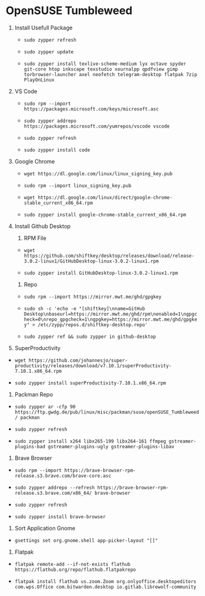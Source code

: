 # OpenSUSE Tumbleweed

1. Install Usefull Package

   - `sudo zypper refresh`

   - `sudo zypper update`

   - `sudo zypper install texlive-scheme-medium lyx octave spyder git-core htop inkscape texstudio xournalpp qpdfview gimp torbrowser-launcher axel neofetch telegram-desktop flatpak 7zip PlayOnLinux`

1. VS Code

   - `sudo rpm --import https://packages.microsoft.com/keys/microsoft.asc`

   - `sudo zypper addrepo https://packages.microsoft.com/yumrepos/vscode vscode`

   - `sudo zypper refresh`

   - `sudo zypper install code`

1. Google Chrome

   - `wget https://dl.google.com/linux/linux_signing_key.pub`

   - `sudo rpm --import linux_signing_key.pub`

   - `wget https://dl.google.com/linux/direct/google-chrome-stable_current_x86_64.rpm`

   - `sudo zypper install google-chrome-stable_current_x86_64.rpm`

1. Install Github Desktop
   
   1. RPM File
   
   - `wget https://github.com/shiftkey/desktop/releases/download/release-3.0.2-linux1/GitHubDesktop-linux-3.0.2-linux1.rpm`

   - `sudo zypper install GitHubDesktop-linux-3.0.2-linux1.rpm`

   1. Repo
  
   - `sudo rpm --import https://mirror.mwt.me/ghd/gpgkey`
		
   - `sudo sh -c 'echo -e "[shiftkey]\nname=GitHub Desktop\nbaseurl=https://mirror.mwt.me/ghd/rpm\nenabled=1\ngpgcheck=0\nrepo_gpgcheck=1\ngpgkey=https://mirror.mwt.me/ghd/gpgkey" > /etc/zypp/repos.d/shiftkey-desktop.repo'`
		
   - `sudo zypper ref && sudo zypper in github-desktop`

1. SuperProductivity

  - `wget https://github.com/johannesjo/super-productivity/releases/download/v7.10.1/superProductivity-7.10.1.x86_64.rpm`

  - `sudo zypper install superProductivity-7.10.1.x86_64.rpm`

1. Packman Repo

  - `sudo zypper ar -cfp 90 https://ftp.gwdg.de/pub/linux/misc/packman/suse/openSUSE_Tumbleweed/ packman`

  - `sudo zypper refresh`

  - `sudo zypper install x264 libx265-199 libx264-161 ffmpeg gstreamer-plugins-bad gstreamer-plugins-ugly gstreamer-plugins-libav`

1. Brave Browser

  - `sudo rpm --import https://brave-browser-rpm-release.s3.brave.com/brave-core.asc`

  - `sudo zypper addrepo --refresh https://brave-browser-rpm-release.s3.brave.com/x86_64/ brave-browser`

  - `sudo zypper refresh`
  
  - `sudo zypper install brave-browser`
  
1. Sort Application Gnome

  - `gsettings set org.gnome.shell app-picker-layout "[]"`

1. Flatpak

  - `flatpak remote-add --if-not-exists flathub https://flathub.org/repo/flathub.flatpakrepo`

  - `flatpak install flathub us.zoom.Zoom org.onlyoffice.desktopeditors com.wps.Office com.bitwarden.desktop io.gitlab.librewolf-community`
